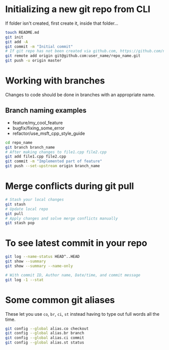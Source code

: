 # Initializing a new git repo from CLI
If folder isn't created, first create it, inside that folder...
```bash
touch README.md
git init
git add -A
git commit -m "Initial commit"
# If git repo has not been created via github.com, https://github.com/new
git remote add origin git@github.com:user_name/repo_name.git
git push -u origin master
```

# Working with branches
Changes to code should be done in branches with an appropriate name.
## Branch naming examples
- feature/my_cool_feature
- bugfix/fixing_some_error
- refactor/use_msft_cpp_style_guide


```bash
cd repo_name
git branch branch_name
# After making changes to file1.cpp file2.cpp
git add file1.cpp file2.cpp
git commit -m "Implemented part of feature"
git push --set-upstream origin branch_name
```
# Merge conflicts during git pull
```bash
# Stash your local changes
git stash
# Update local repo
git pull
# Apply changes and solve merge conflicts manually
git stash pop
```


# To see latest commit in your repo
```bash
git log --name-status HEAD^..HEAD
git show --summary
git show --summary --name-only

# With commit ID, Author name, Date/time, and commit message
git log -1 --stat
```

# Some common git aliases
These let you use `co`, `br`, `ci`, `st` instead having to type out full words all the time.
```bash
git config --global alias.co checkout
git config --global alias.br branch
git config --global alias.ci commit
git config --global alias.st status
```